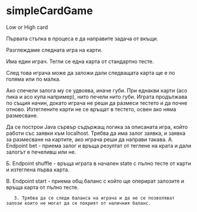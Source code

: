 # simpleCardGame
Low or High card


Първата стъпка в процеса е да направите задача от вкъщи.


Разглеждаме следната игра на карти.  

Има един играч. Тегли се една карта от стандартно тесте.

След това играча може да заложи дали следващата карта ще е по голяма или по малка.

Ако спечели залога му се удвоява, иначе губи. При еднакви карти (асо пика и асо купа например), нито печели нито губи. Играта продължава по същия начин, докато играча не реши да размеси тестето и да почне отново. Изтеглените карти не се връщат в тестето, освен ако няма размесване. 

Да се построи Java сървър съдържащ логика за описаната игра, който работи със заявки към localhost. 
Трябва да има залог заявка, и заявка за размесване на картите, ако играча реши да направи такава.
А. Endpoint bet - приема залог и връща резултат от теглене на крата и дали залогът е печеливш или не.

Б. Endpoint shuffle - връща играта в начален state с пълно тесте от карти и изтеглена първа карта.

В. Endpoint start - приема общ баланс с който ще оперират залозите и връща карта от пълно тесте. 

       3. Трябва да се следи баланса на играча и да не се позволяват залози които не могат да се покрият от наличния баланс.
